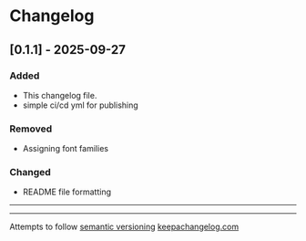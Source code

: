 # Changelog

## [0.1.1] - 2025-09-27

### Added
- This changelog file.
- simple ci/cd yml for publishing
### Removed
- Assigning font families
### Changed
- README file formatting

---
---

Attempts to follow [semantic versioning](https://semver.org)
[keepachangelog.com](https://keepachangelog.com)
